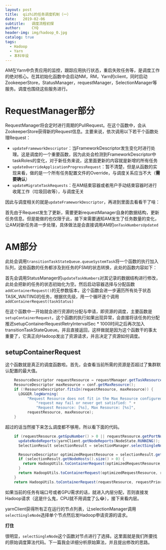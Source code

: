```yaml
---
layout: post
title:  qizhi的任务调度机制（一）
date:   2019-02-06
subtitle:   调度流程初探
author:     CYQ
header-img: img/hadoop_0.jpg
catalog: true
tags:
  - Hadoop
  - Yarn
  - 本科毕设
---
```


AM在Yarn中负责应用的监控，跟踪应用执行状态，重启失败任务等，是调度工作的绝对核心。在其初始化函数中会启动NM，RM，Yarn的client，同时启动ZookeeperStore，StatusManager，requestManager，SelectionManager等服务。调度也围绕这些服务进行。

# RequestManager部分

RequestManager将会定时进行周期的PullRequest。在这个函数中，会从ZookeeperStore获得新的Request信息。主要来说，依次调用以下若干个函数处理Request：

- `updateFrameworkDescriptor`：当FrameworkDescriptor发生变化时进行处理。这是调度的一个重要函数，因为此处会检测到FrameworkDescriptor中taskRoles的变化，对于新任务来说，这里面更新的内容就是新增的所有任务
- `updateOverrideApplicationProgressRequest`：暂不清楚，但是从函数的实现来看，做的是一个所有任务配置文件的Override，与调度关系应当不大（**需要确认**）
- `updateMigrateTaskRequests`：在AM结束容器或者用户手动结束容器时进行收尾工作（垃圾回收等），与调度无关

因此与调度相关的就是`updateFrameworkDescriptor`，再进到里面去看看干了啥：

首先由于Request发生了更新，需要更新requestManager自身的数据结构，更新任务信息。但是能做的也仅限于此，接下来需要通知AM发生了任务数量的变化，让AM对新任务进一步处理，具体做法是会直接调用AM的`onTaskNumbersUpdated`

# AM部分

此处会调用`transitionTaskStateQueue.queueSystemTask`将一个函数的执行加入队列，这些函数的任务都涉及到任务的FSM的状态转换，此处的函数内容如下：

首先会调用StatusManager的`updateTaskNumbers`对其记录的数据结构进行修改，此处会把新的任务的状态初始化为空。然后启动容器选择与分配函数`addContainerRequest()`的无参数版本，这个函数会进一步遍历所有处于状态TASK_WAITING的任务，根据优先级，用一个循环逐个调用`addContainerRequest(taskStatus)`

在这个函数中一开始就会进行资源的分配与申请，即资源的调度，主要函数是`setupContainerRequest`，这个函数的执行如果出现异常，会直接将该任务的分配推迟setupContainerRequestRetryIntervalSec * 1000时间之后再次加入transitionTaskStateQueue。并且直接返回，这样做就是因为这个函数干的事太重要了，它真正向Hadoop发出了资源请求，并且决定了资源如何调度。

## setupContainerRequest

这个函数就是真正的调度函数啦。首先，会查看当前所需的资源是否超过了集群默认配置的最大值。

```java
    ResourceDescriptor requestResource = requestManager.getTaskResources().get(taskRoleName);
    ResourceDescriptor maxResource = conf.getMaxResource();
    if (!ResourceDescriptor.fitsIn(requestResource, maxResource)) {
      LOGGER.logWarning(
          "Request Resource does not fit in the Max Resource configured in current cluster, " +
              "request may fail or never get satisfied: " +
              "Request Resource: [%s], Max Resource: [%s]",
          requestResource, maxResource);
    }
```

 超过的话当然接下来怎么调度都不够用，所以看下面的代码。

```java
    if (requestResource.getGpuNumber() > 0 || requestResource.getPortNumber() > 0) {
      updateNodeReports(yarnClient.getNodeReports(NodeState.RUNNING));
      SelectionResult selectionResult = selectionManager.selectSingleNode(taskRoleName);

      ResourceDescriptor optimizedRequestResource = selectionResult.getOptimizedResource();
      if (selectionResult.getNodeHosts().size() > 0) {
        return HadoopUtils.toContainerRequest(optimizedRequestResource, requestPriority, null, selectionResult.getNodeHosts().get(0));
      }
      return HadoopUtils.toContainerRequest(optimizedRequestResource, requestPriority, requestNodeLabel, null);
    }
    return HadoopUtils.toContainerRequest(requestResource, requestPriority, requestNodeLabel, null);
```

如果当前的任务有端口号或者GPU需求的话，就进入内层分配，否则直接发Hadoop请求（这是什么鬼，CPU就不用调度了么😂），接下来看内层。

yarnClient获得所有正在运行的节点列表，让selectionManager调用`selectSingleNode`选择单个节点然后发Hadoop申请资源的请求。

**打住**

很明显，`selectSingleNode`这个函数对节点进行了选择。这里面就是我们所要找的原始调度算法代码。下一篇我会详细分析原始算法，并且提出修改的思路。